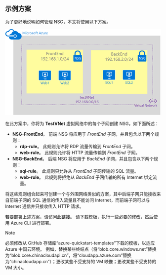 ## <a name="sample-scenario"></a>示例方案
为了更好地说明如何管理 NSG，本文将使用以下方案。

![VNet 方案](./media/virtual-networks-create-nsg-scenario-include/figure1.png)

在此方案中，你将为 **TestVNet** 虚拟网络中的每个子网创建 NSG，如下面所述： 

* **NSG-FrontEnd**。 前端 NSG 将应用于 *FrontEnd* 子网，并且包含以下两个规则：    
  * **rdp-rule**。 此规则允许将 RDP 流量传输到 *FrontEnd* 子网。
  * **web-rule**。 此规则允许将 HTTP 流量传输到 *FrontEnd* 子网。
* **NSG-BackEnd**。 后端 NSG 将应用于 *BackEnd* 子网，并且包含以下两个规则：    
  * **sql-rule**。 此规则只允许从 *FrontEnd* 子网传输的 SQL 流量。
  * **web-rule**。 此规则将拒绝从 *BackEnd* 子网传输的所有 Internet 绑定流量。

将这些规则组合起来可创建一个与外围网络类似的方案，其中后端子网只能接收来自前端子网的 SQL 通信的传入流量且不能访问 Internet，而前端子网可以与 Internet 通信并只接收传入 HTTP 请求。

若要部署上述方案，请访问[此链接](http://github.com/telmosampaio/azure-templates/tree/master/201-IaaS-WebFrontEnd-SQLBackEnd-NSG)。 请下载模板，执行一些必要的修改，然后使用 Azure CLI 进行部署。

>[!NOTE]
> 必须修改从 GitHub 存储库“azure-quickstart-templates”下载的模板，以适应 Azure 中国云环境。 例如，替换某些终结点（将“blob.core.windows.net”替换为“blob.core.chinacloudapi.cn”，将“cloudapp.azure.com”替换为“chinacloudapp.cn”）；更改某些不受支持的 VM 映像；更改某些不受支持的 VM 大小。